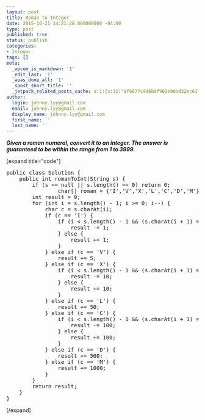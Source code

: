 ```yaml
---
layout: post
title: Roman to Integer
date: 2015-10-21 14:21:28.000000000 -04:00
type: post
published: true
status: publish
categories:
- Integer
tags: []
meta:
  _wpcom_is_markdown: '1'
  _edit_last: '1'
  _wpas_done_all: '1'
  _spost_short_title: ''
  _jetpack_related_posts_cache: a:1:{s:32:"8f6677c9d6b0f903e98ad32ec61f8deb";a:2:{s:7:"expires";i:1467894927;s:7:"payload";a:3:{i:0;a:1:{s:2:"id";i:1054;}i:1;a:1:{s:2:"id";i:393;}i:2;a:1:{s:2:"id";i:1508;}}}}
author:
  login: johnny.lyy@gmail.com
  email: johnny.lyy@gmail.com
  display_name: johnny.lyy@gmail.com
  first_name: ''
  last_name: ''
---
```

<p><strong><em>Given a roman numeral, convert it to an integer. The answer is guaranteed to be within the range from 1 to 3999.</em></strong></p>
<p>[expand title="code"]</p>
<pre>
public class Solution {
    public int romanToInt(String s) {
        if (s == null || s.length() == 0) return 0;
                char[] roman = {'I','V','X','L','C','D','M'};
        int result = 0;
        for (int i = s.length() - 1; i >= 0; i--) {
            char c = s.charAt(i);
            if (c == 'I') {
                if (i < s.length() - 1 && (s.charAt(i + 1) == 'V' || s.charAt(i + 1) == 'X')) {
                    result -= 1;
                } else {
                    result += 1;     
                }
            } else if (c == 'V') {
                result += 5;
            } else if (c == 'X') {
                if (i < s.length() - 1 && (s.charAt(i + 1) == 'L' || s.charAt(i + 1) == 'C')) { 
                    result -= 10;
                } else {
                    result += 10;
                }
            } else if (c == 'L') {
                result += 50;
            } else if (c == 'C') {
                if (i < s.length() - 1 && (s.charAt(i + 1) == 'D' || s.charAt(i + 1) == 'M')) { 
                    result -= 100;
                } else {
                    result += 100;
                }
            } else if (c == 'D') {
                result += 500;
            } else if (c == 'M') {
                result += 1000;
            }
        }
        return result;
    }
}
</pre>
<p>[/expand]</p>
